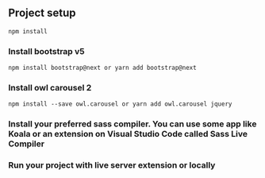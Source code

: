 ## Project setup
```
npm install
```

### Install bootstrap v5
```
npm install bootstrap@next or yarn add bootstrap@next
```

### Install owl carousel 2
```
npm install --save owl.carousel or yarn add owl.carousel jquery
```

### Install your preferred sass compiler. You can use some app like Koala or an extension on Visual Studio Code called Sass Live Compiler

### Run your project with live server extension or locally

